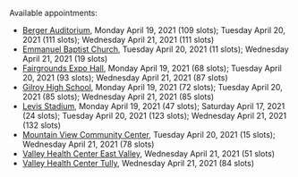 Available appointments:

* [Berger Auditorium](https://schedulecare.sccgov.org/mychartprd/SignupAndSchedule/EmbeddedSchedule?id=132694&vt=1277&dept=101064003), Monday April 19, 2021 (109 slots); Tuesday April 20, 2021 (111 slots); Wednesday April 21, 2021 (111 slots)
* [Emmanuel Baptist Church](https://schedulecare.sccgov.org/mychartprd/SignupAndSchedule/EmbeddedSchedule?id=132871&vt=1277&dept=101064006), Tuesday April 20, 2021 (11 slots); Wednesday April 21, 2021 (19 slots)
* [Fairgrounds Expo Hall](https://schedulecare.sccgov.org/mychartprd/SignupAndSchedule/EmbeddedSchedule?id=132726&vt=1277&dept=101064002), Monday April 19, 2021 (68 slots); Tuesday April 20, 2021 (93 slots); Wednesday April 21, 2021 (87 slots)
* [Gilroy High School](https://schedulecare.sccgov.org/mychartprd/SignupAndSchedule/EmbeddedSchedule?id=132980&vt=1277&dept=101064008), Monday April 19, 2021 (72 slots); Tuesday April 20, 2021 (85 slots); Wednesday April 21, 2021 (85 slots)
* [Levis Stadium](https://schedulecare.sccgov.org/mychartprd/SignupAndSchedule/EmbeddedSchedule?id=132723&vt=1277&dept=101064004), Monday April 19, 2021 (47 slots); Saturday April 17, 2021 (24 slots); Tuesday April 20, 2021 (123 slots); Wednesday April 21, 2021 (132 slots)
* [Mountain View Community Center](https://schedulecare.sccgov.org/mychartprd/SignupAndSchedule/EmbeddedSchedule?id=132472&vt=1277&dept=101064001), Tuesday April 20, 2021 (15 slots); Wednesday April 21, 2021 (78 slots)
* [Valley Health Center East Valley](https://schedulecare.sccgov.org/mychartprd/SignupAndSchedule/EmbeddedSchedule?id=132268&vt=1277&dept=101064007), Wednesday April 21, 2021 (51 slots)
* [Valley Health Center Tully](https://schedulecare.sccgov.org/mychartprd/SignupAndSchedule/EmbeddedSchedule?id=132234&vt=1277&dept=101008002), Wednesday April 21, 2021 (84 slots)
